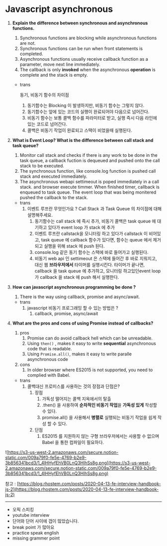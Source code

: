 # Javascript asynchronous

1. **Explain the difference between synchronous and asynchronous functions.** 
    1. Synchronous functions are blocking while asynchronous functions are not.
    2. Synchronous functions can be run when front statements is completed.
    3. Asynchronous functions usually receive callback function as a parameter, move next line immediately.
    4. The callback is only **invoked** when the asynchronous **operation** is complete and the stack is empty.
    - trans

        동기, 비동기 함수의 차이점

        1. 동기함수는 Blocking 이 발생하지만, 비동기 함수는 그렇지 않다. 
        2. 동기함수는 앞에 있는 코드의 실행이 완료되어야 다음으로 넘어간다. 
        3. 비동기 함수는 보통 콜백 함수를 파라미터로 받고, 실행 즉시 다음 라인에 있는 코드로 넘어간다.
        4. 콜백은 비동기 작업이 완료되고 스택이 비었을때 실행된다. 

2. **What is Event Loop? What is the difference between call stack and task queue?**
    1. Monitor call stack and checks if there is any work to be done in the task queue, a callback fuction is dequeued and pushed onto the call stack to be executed.
    2.  The synchronous function, like console.log function is pushed call stack and executed immediately.
    3. The asynchronous webapi settimeout is poped immediately   in a call stack. and browser execute timmer. When finished timer, callback is enqueued to task queue. The event loop that was being monitered pushed the callback to the stack.
    - trans
        1. 이벤트 루프란 무엇인가요 ? Call Stack 과 Task Queue 의 차이점에 대해 설명해주세요.
            1. 동기함수는 call stack 에 즉시 추가, 비동기 콜백은 task queue 에 대기하고 있다가 event loop 가 stack 에 추가 
            2. 이벤트 루프란 callstack을 모니터링 하고 있다가 callstack 이 비어있고, task queue 에 callback 함수가 있다면, 함수는 queue 에서 제거 되고 실행을 위해 stack 에 push 된다. 
            3. console.log 같은 동기 함수는 스택에 바로 들어가고 실행된다. 
            4. 비동기 web api 인 settimeout 은 스택에 들어간 후 바로 지워지고, 대신 웹 **브라우저에서** 타이머를 실행시킨다. 타이머가 끝나면, callback 을 task queue 에 추가하고, 모니터링 하고있던event loop가  callback 을 stack 에 push 해서 실행한다. 

3. **How can javascript asynchronous programming be done ?** 
    1. There is the way using callback, promise and async/await.
    - trans
        1. javascript 비동기 프로그래밍 할 수 있는 방법은 ? 
            1. callback, promise, async/await 

4. **What are the pros and cons of using Promise instead of callbacks?**
    1. pros 
        1. Promise can do avoid callback hell which can be unreadable.
        2. Using `then()` , makes it easy to write **sequential** asynchronous code that is readable. 
        3. Using  `Promise.all()`, makes it easy to write paralle asynchronous code 
    2. cons 
        1. In older browser where ES2015 is not supported, you need to complied with Babel.
    - trans
        1. 콜백대신 프로미스를 사용하는 것의 장점과 단점은? 
            1. 장점
                1. 가독성 떨어지는 콜백 지옥에서의 탈출
                2. .then() 을 사용하여 **순차적인 비동기 작업**을 **가독성 있게** 작성할 수 있다. 
                3. promise.all() 을 사용해서 **병렬로** 실행되는 비동기 작업을 쉽게 작성 할 수 있다.
            2.  단점
                1. ES2015 를 지원하지 않는 구형 브라우저에서는 사용할 수 없으며 Babel 을 통한 컴파일이 필요하다.

![https://s3-us-west-2.amazonaws.com/secure.notion-static.com/009a79f0-fe5e-4769-b2e9-3b856341bcd3/1_4lHHyfEhVB0LnQ3HlhSs8g.png](https://s3-us-west-2.amazonaws.com/secure.notion-static.com/009a79f0-fe5e-4769-b2e9-3b856341bcd3/1_4lHHyfEhVB0LnQ3HlhSs8g.png)

참고 : [https://blog.rhostem.com/posts/2020-04-13-fe-interview-handbook-js-2](https://blog.rhostem.com/posts/2020-04-13-fe-interview-handbook-js-2)

---

- 오픽 스피킹
- youtube interview
- 단어와 단어 사이에 갭이 많았습니다.
- break point 가 많아요
- practice speak english
- missing grammer point
